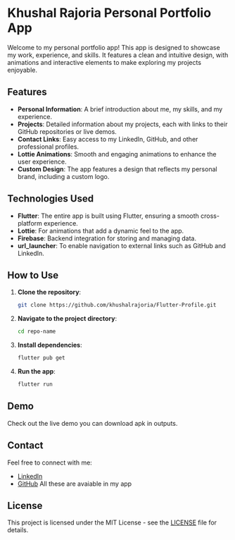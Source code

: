 # Khushal Rajoria Personal Portfolio App


Welcome to my personal portfolio app! This app is designed to showcase my work, experience, and skills. It features a clean and intuitive design, with animations and interactive elements to make exploring my projects enjoyable.

## Features

- **Personal Information**: A brief introduction about me, my skills, and my experience.
- **Projects**: Detailed information about my projects, each with links to their GitHub repositories or live demos.
- **Contact Links**: Easy access to my LinkedIn, GitHub, and other professional profiles.
- **Lottie Animations**: Smooth and engaging animations to enhance the user experience.
- **Custom Design**: The app features a design that reflects my personal brand, including a custom logo.

## Technologies Used

- **Flutter**: The entire app is built using Flutter, ensuring a smooth cross-platform experience.
- **Lottie**: For animations that add a dynamic feel to the app.
- **Firebase**: Backend integration for storing and managing data.
- **url_launcher**: To enable navigation to external links such as GitHub and LinkedIn.

## How to Use

1. **Clone the repository**: 
   ```bash
   git clone https://github.com/khushalrajoria/Flutter-Profile.git
   ```
2. **Navigate to the project directory**:
   ```bash
   cd repo-name
   ```
3. **Install dependencies**:
   ```bash
   flutter pub get
   ```
4. **Run the app**:
   ```bash
   flutter run
   ```


## Demo

Check out the live demo you can download apk in outputs.

## Contact

Feel free to connect with me:

- [LinkedIn](your-linkedin-url)
- [GitHub](your-github-url)
All these are avaiable in my app

## License

This project is licensed under the MIT License - see the [LICENSE](LICENSE) file for details.


